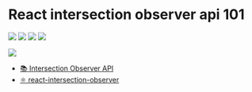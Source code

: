 # React intersection observer api 101

![](https://img.shields.io/badge/React-61DAFB?style=flat-square&logo=React&logoColor=black)
![](https://img.shields.io/badge/Google%20Chrome-fff?style=flat-square&logo=Google-Chrome&logoColor=4285F4)
![](https://img.shields.io/badge/Firefox%20Browser-fff?style=flat-square&logo=Firefox-Browser&logoColor=FF7139)
![](https://img.shields.io/badge/Safari-fff?style=flat-square&logo=Safari&logoColor=000000)


<a href="https://github.com/PawaOx4th"><img src="https://img.shields.io/badge/PawaOx4th-181717?style=flat&logo=github&logoColor=ffffff"></a>


-  <a href="https://developer.mozilla.org/en-US/docs/Web/API/Intersection_Observer_API" >📚 Intersection Observer API</a> 
-   <a href="https://github.com/thebuilder/react-intersection-observer" > ⚛️ react-intersection-observer
</a> 
